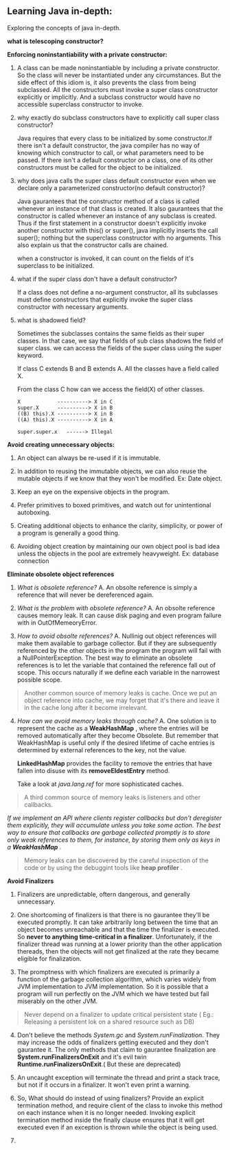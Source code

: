 ## Learning Java in-depth:
Exploring the concepts of java in-depth.

**what is telescoping constructor?**






**Enforcing noninstantiability with a private constructor:**

1. A class can be made noninstantiable by including a private constructor. So the class will never be instantiated under any circumstances.
   But the side effect of this idiom is, it also prevents the class from being subclassed. All the constructors must invoke a super class
   constructor explicitly or implicitly. And a subclass constructor would have no accessible superclass constructor to invoke.
   
2. why exactly do subclass constructors have to explicitly call super class constructor?

   Java requires that every class to be initialized by some constructor.If there isn't a default constructor, the java compiler has no way of knowing which constructor to 
   call, or what parameters need to be passed. If there isn't a default constructor on a class, one of its other constructors must be called for the object to be 
   initialized.
   
3. why does java calls the super class default constructor even when we declare only a parameterized constructor(no default constructor)?
   
   Java gaurantees that the constructor method of a class is called whenever an instance of that class is created. It also gaurantees that the constructor is called
   whenever an instance of any subclass is created. Thus if the first statement in a constructor doesn't explicitly invoke another constructor with this() or super(), java
   implicitly inserts the call super(); nothing but the superclass constructor with no arguments. This also explain us that the constructor calls are chained.
   
   when a constructor is invoked, it can count on the fields of it's superclass to be initialized.
   
4. what if the super class don't have a default constructor?

   If a class does not define a no-argument constructor, all its subclasses must define constructors that explicitly invoke the super class constructor with necessary
   arguments.
   
5. what is shadowed field?

   Sometimes the subclasses contains the same fields as their super classes. In that case, we say that fields of sub class shadows the field of super class. we can access
   the fields of the super class using the super keyword.
   
   If class C extends B and B extends A. All the classes have a field called X.
   
   From the class C how can we access the field(X) of other classes.
   ```
   X            ----------> X in C
   super.X      ----------> X in B
   ((B) this).X ----------> X in B
   ((A) this).X ----------> X in A
   
   super.super.x   ------> Illegal
   ```


**Avoid creating unnecessary objects:**

1. An object can always be re-used if it is immutable.

2. In addition to reusing the immutable objects, we can also reuse the mutable objects if we know that they won't be modified.
    Ex: Date object.
        
3. Keep an eye on the expensive objects in the program.

4. Prefer primitives to boxed primitives, and watch out for unintentional autoboxing.

5. Creating additional objects to enhance the clarity, simplicity, or power of a program is generally a good thing.

6. Avoiding object creation by maintaining our own object pool is bad idea unless the objects in the pool are extremely heavyweight.
   Ex: database connection

**Eliminate obsolete object references**

1. *What is obsolete reference?*
A. An obsolte reference is simply a reference that will never be dereferenced again.

2. *What is the problem with obsolete reference?*
A. An obsolte reference causes memory leak. It can cause disk paging and even program failure with in OutOfMemeoryError.

3. *How to avoid obsolte references?*
A. Nullinig out object references will make them available to garbage collector. But if they are subsequently referenced by the other
   objects in the program the program will fail with a NullPointerException. The best way to eliminate an obsolete references is to let    the variable that contained the reference fall out of scope. This occurs naturally if we define each variable in the narrowest 
   possible scope.
   
> Another common source of memory leaks is cache. Once we put an object reference into cache, we may forget that it's there and leave it
  in the cache long after it become irrelevant.
 
4. *How can we avoid memory leaks through cache?*
A.  One solution is to represent the cache as a **WeakHashMap** , where the entries will be removed automatically after they become 
    Obsolete. But remember that WeakHashMap is useful only if the desired lifetime of cache entries is determined by external references
    to the key, not the value.
    
    **LinkedHashMap** provides the facility to remove the entries that have fallen into disuse with its **removeEldestEntry** method.
    
    Take a look at *java.lang.ref* for more sophisticated caches.

> A third common source of memory leaks is listeners and other callbacks.

  *If we implement an API where clients register callbacks but don't deregister them explicitly, they will accumulate unless you take
  some action. The best way to ensure that callbacks are garbage collected promptly is to store only weak references to them, for 
  instance, by storing them only as keys in a **WeakHashMap** .*
  
  > Memory leaks can be discovered by the careful inspection of the code or by using the debuggint tools like **heap profiler** .
  
  
    
    
**Avoid Finalizers**

1. Finalizers are unpredictable, oftern dangerous, and generally unnecessary.

2. One shortcoming of finalizers is that there is no gaurantee they'll be executed promptly. It can take arbitrarily long between the
   time that an object becomes unreachable and that the time the finalizer is executed. So **never to anything time-critical in a 
   finalizer**. Unfortunately, if the finalizer thread was running at a lower priority than the other application thereads, then the
   objects will not get finalized at the rate they became eligible for finalization.
   
3. The promptness with which finalizers are executed is primarily a function of the garbage collection algorithm, which varies widely 
   from JVM implementation to JVM implementation. So it is possible that a program will run perfectly on the JVM which we have tested
   but fail miserably on the other JVM.
   
  > Never depend on a finalizer to update critical persistent state ( Eg.: Releasing a persistent lok on a shared resource such as DB)
  
4. Don't believe the methods *System.gc* and *System.runFinalization*. They may increase the odds of finalizers getting executed and 
   they don't gaurantee it. The only methods that claim to gaurantee finalization are **System.runFinalizersOnExit** and it's evil
   twin **Runtime.runFinalizersOnExit**.( But these are deprecated)
    
5. An uncaught exception will terminate the thread and print a stack trace, but not if it occurs in a finalizer. It won't even print a
   warning.
   
6. So, What should do instead of using finalizers?
   Provide an explicit termination method, and require client of the class to invoke this method on each instance when it is no longer
   needed. Invoking explicit termination method inside the finally clause ensures that it will get executed even if an exception is 
   thrown while the object is being used.
   
7. 
    
    
    
    
    
    
    
    
    
    
    

